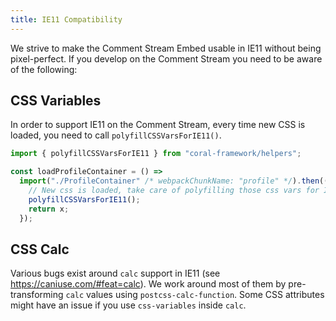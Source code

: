 ```yaml
---
title: IE11 Compatibility
---
```


We strive to make the Comment Stream Embed usable in IE11 without being pixel-perfect. If you develop on the Comment Stream you need to be aware of the following:

## CSS Variables

In order to support IE11 on the Comment Stream, every time new CSS is loaded, you need to call `polyfillCSSVarsForIE11()`.

```ts
import { polyfillCSSVarsForIE11 } from "coral-framework/helpers";

const loadProfileContainer = () =>
  import("./ProfileContainer" /* webpackChunkName: "profile" */).then((x) => {
    // New css is loaded, take care of polyfilling those css vars for IE11.
    polyfillCSSVarsForIE11();
    return x;
  });
```

## CSS Calc

Various bugs exist around `calc` support in IE11 (see
https://caniuse.com/#feat=calc). We work around most of them by pre-transforming
`calc` values using `postcss-calc-function`. Some CSS attributes might have an
issue if you use `css-variables` inside `calc`.
